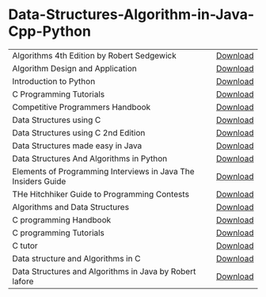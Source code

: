 # Data-Structures-Algorithm-in-Java-Cpp-Python

<table>
<tr>
<td>Algorithms 4th Edition by Robert Sedgewick<td>
<td><a href="https://github.com/duttanaman1/Data-Structures-Algorithm-in-Java-Cpp-Python/blob/main/Algorithhms%204th%20Edition%20by%20Robert%20Sedgewick%2C%20Kevin%20Wayne.pdf">Download</a></td>
</tr>
<tr>
<td>Algorithm Design and Application<td>
<td><a href="https://github.com/duttanaman1/Data-Structures-Algorithm-in-Java-Cpp-Python/blob/main/Algorithm%20Design%20and%20Applications%20%5BGoodrich%20_%20Tamassia%202014-10-27%5D.pdf">Download</a></td>
</tr>
<tr>
<td>Introduction to Python<td>
<td><a href="https://github.com/duttanaman1/Data-Structures-Algorithm-in-Java-Cpp-Python/blob/main/An%20introduction%20to%20Python.pdf">Download</a></td>
</tr>
<tr>
<td>C Programming Tutorials<td>
<td><a href="https://github.com/duttanaman1/Data-Structures-Algorithm-in-Java-Cpp-Python/blob/main/C%20programming%20tutorial%20points.pdf
">Download</a></td>
</tr>
<tr>
<td>Competitive Programmers Handbook<td>
<td><a href="https://github.com/duttanaman1/Data-Structures-Algorithm-in-Java-Cpp-Python/blob/main/Competitive%20Programmer%E2%80%99s%20Handbook.pdf
">Download</a></td>
</tr>
<tr>
<td>Data Structures using C<td>
<td><a href="https://github.com/duttanaman1/Data-Structures-Algorithm-in-Java-Cpp-Python/blob/main/DATA%20STRUCTURES%20USING%20C%2B%2B.pdf
">Download</a></td>
</tr>
<tr>
<td>Data Structures using C 2nd Edition<td>
<td><a href="https://github.com/duttanaman1/Data-Structures-Algorithm-in-Java-Cpp-Python/blob/main/Data%20Structures%20Using%20C%2C%202nd%20edition.pdf
">Download</a></td>
</tr>
<tr>
<td>Data Structures made easy in Java<td>
<td><a href="https://github.com/duttanaman1/Data-Structures-Algorithm-in-Java-Cpp-Python/blob/main/Data%20Structures%20and%20Algorithms%20Made%20Easy%20in%20Java%20-%20Narasimha%20Karumanchi-min.pdf
">Download</a></td>
</tr>
<tr>
<td>Data Structures And Algorithms in Python<td>
<td><a href="https://github.com/duttanaman1/Data-Structures-Algorithm-in-Java-Cpp-Python/blob/main/DataStructuresAndAlgorithmsInPython.pdf">Download</a></td>
</tr>
<tr>
<td>Elements of Programming Interviews in Java The Insiders Guide<td>
<td><a href="https://github.com/duttanaman1/Data-Structures-Algorithm-in-Java-Cpp-Python/blob/main/Elements%20of%20Programming%20Interviews%20in%20Java_The%20Insiders'%20Guide.pdf">Download</a></td>
</tr>
<tr>
<td>THe Hitchhiker Guide to Programming Contests<td>
<td><a href="https://github.com/duttanaman1/Data-Structures-Algorithm-in-Java-Cpp-Python/blob/main/The%20Hitchhiker%E2%80%99s%20Guide%20to%20Programming%20Contests.pdf">Download</a></td>
</tr>
<tr>
<td>Algorithms and Data Structures<td>
<td><a href="https://github.com/duttanaman1/Data-Structures-Algorithm-in-Java-Cpp-Python/blob/main/algorithms%2Band%2Bdatastructures.pdf">Download</a></td>
</tr>
<tr>
<td>C programming Handbook<td>
<td><a href="https://github.com/duttanaman1/Data-Structures-Algorithm-in-Java-Cpp-Python/blob/main/c-handbook.pdf">Download</a></td>
</tr>
<tr>
<td>C programming Tutorials<td>
<td><a href="https://github.com/duttanaman1/Data-Structures-Algorithm-in-Java-Cpp-Python/blob/main/cprogramming_tutorial.pdf">Download</a></td>
</tr>
<tr>
<td>C tutor<td>
<td><a href="https://github.com/duttanaman1/Data-Structures-Algorithm-in-Java-Cpp-Python/blob/main/ctutor.pdf">Download</a></td>
</tr>
<td>Data structure and Algorithms in C<td>
<td><a href="https://github.com/duttanaman1/Data-Structures-Algorithm-in-Java-Cpp-Python/blob/main/data-structures-and-algorithms-in-c.pdf">Download</a></td>
</tr>
</tr>
<td>Data Structures and Algorithms in Java by Robert lafore<td>
<td><a href="https://github.com/duttanaman1/Data-Structures-Algorithm-in-Java-Cpp-Python/blob/main/data_structures_and_algorithms_in_java%20Robert%20Lafore.pdf">Download</a></td>
</tr>
</table>
